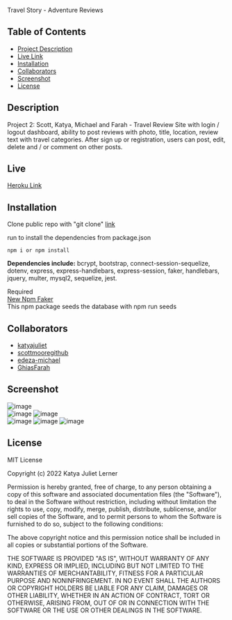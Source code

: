 Travel Story - Adventure Reviews

## Table of Contents
* [Project Description](#Description)
* [Live Link](#Live)
* [Installation](#Installation)
* [Collaborators](#Collaborators)
* [Screenshot](#Screenshot)
* [License](#license)

## Description
Project 2: Scott, Katya, Michael and Farah - Travel Review Site with login / logout dashboard, ability to post reviews with photo, title, location, review text with travel categories. After sign up or registration, users can post, edit, delete and / or comment on other posts.

## Live
[Heroku Link](https://adventure-reviews.herokuapp.com/)

## Installation
Clone public repo with "git clone" [link](https://github.com/katyajuliet/travel-advice-express)

run to install the dependencies from package.json

```
npm i or npm install

```
<strong>Dependencies include:</strong> bcrypt, bootstrap, connect-session-sequelize, dotenv, express, express-handlebars, express-session, faker, handlebars, jquery, multer, mysql2, sequelize, jest.

Required <br>
[New Npm Faker](https://fakerjs.dev/guide/)<br>
This npm package seeds the database with npm run seeds

## Collaborators
* [katyajuliet](https://github.com/katyajuliet)
* [scottmooregithub](https://github.com/scottmooregithub)
* [edeza-michael](https://github.com/edeza-michael)
* [GhiasFarah](https://github.com/GhiasFarah)

## Screenshot
![image](https://raw.githubusercontent.com/katyajuliet/travel-advice-express/main/public/image/travel-story-1.png)
<br>
![image](https://raw.githubusercontent.com/katyajuliet/travel-advice-express/main/public/image/travel-story-2.png)
![image](https://github.com/katyajuliet/travel-advice-express/blob/main/public/image/travel-story-3.png)
<br>
![image](https://github.com/katyajuliet/travel-advice-express/blob/main/public/image/travel-story-4.png)
![image](https://github.com/katyajuliet/travel-advice-express/blob/main/public/image/travel-story-5.png)
![image](https://github.com/katyajuliet/travel-advice-express/blob/main/public/image/travel-story-6.png)

## License
MIT License

Copyright (c) 2022 Katya Juliet Lerner

Permission is hereby granted, free of charge, to any person obtaining a copy
of this software and associated documentation files (the "Software"), to deal
in the Software without restriction, including without limitation the rights
to use, copy, modify, merge, publish, distribute, sublicense, and/or sell
copies of the Software, and to permit persons to whom the Software is
furnished to do so, subject to the following conditions:

The above copyright notice and this permission notice shall be included in all
copies or substantial portions of the Software.

THE SOFTWARE IS PROVIDED "AS IS", WITHOUT WARRANTY OF ANY KIND, EXPRESS OR
IMPLIED, INCLUDING BUT NOT LIMITED TO THE WARRANTIES OF MERCHANTABILITY,
FITNESS FOR A PARTICULAR PURPOSE AND NONINFRINGEMENT. IN NO EVENT SHALL THE
AUTHORS OR COPYRIGHT HOLDERS BE LIABLE FOR ANY CLAIM, DAMAGES OR OTHER
LIABILITY, WHETHER IN AN ACTION OF CONTRACT, TORT OR OTHERWISE, ARISING FROM,
OUT OF OR IN CONNECTION WITH THE SOFTWARE OR THE USE OR OTHER DEALINGS IN THE
SOFTWARE.
